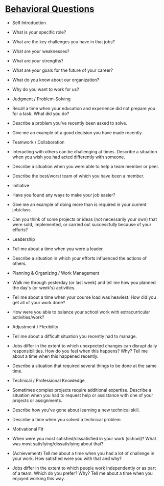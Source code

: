 # [Behavioral Questions](#behavioral-questions)

* Self Introduction
 * What is your specific role?
 * What are the key challenges you have in that jobs?
 * What are your weaknesses?
 * What are your strengths?
 * What are your goals for the future of your career?
 * What do you know about our organization?
 * Why do you want to work for us?


* Judgment / Problem-Solving
 * Recall a time when your education and experience did not prepare you for a task. What did you do?   
 * Describe a problem you've recently been asked to solve.
 * Give me an example of a good decision you have made recently.


* Teamwork / Collaboration
 * Interacting with others can be challenging at times. Describe a situation when you wish you had acted differently with someone. 
 * Describe a situation when you were able to help a team member or peer. 
 * Describe the best/worst team of which you have been a member. 


* Initiative
 * Have you found any ways to make your job easier? 
 * Give me an example of doing more than is required in your current job/class. 
 * Can you think of some projects or ideas (not necessarily your own) that were sold, implemented, or carried out successfully because of your efforts? 


* Leadership
 * Tell me about a time when you were a leader. 
 * Describe a situation in which your efforts influenced the actions of others. 


* Planning & Organizing / Work Management
 * Walk me through yesterday (or last week) and tell me how you planned the day's (or week's) activities. 
 * Tell me about a time when your course load was heaviest. How did you get all of your work done? 
 * How were you able to balance your school work with extracurricular activities/work? 


* Adjustment / Flexibility
 * Tell me about a difficult situation you recently had to manage. 
 * Jobs differ in the extent to which unexpected changes can disrupt daily responsibilities. How do you feel when this happens? Why? Tell me about a time when this happened recently. 
 * Describe a situation that required several things to be done at the same time. 
  
  
* Technical / Professional Knowledge
 * Sometimes complex projects require additional expertise. Describe a situation when you had to request help or assistance with one of your projects or assignments.
 * Describe how you've gone about learning a new technical skill. 
 * Describe a time when you solved a technical problem. 
  
  
* Motivational Fit
 * When were you most satisfied/dissatisfied in your work (school)? What was most satisfying/dissatisfying about that? 
 * (Achievement) Tell me about a time when you had a lot of challenge in your work. How satisfied were you with that and why? 
 * Jobs differ in the extent to which people work independently or as part of a team. Which do you prefer? Why? Tell me about a time when you enjoyed working this way. 
